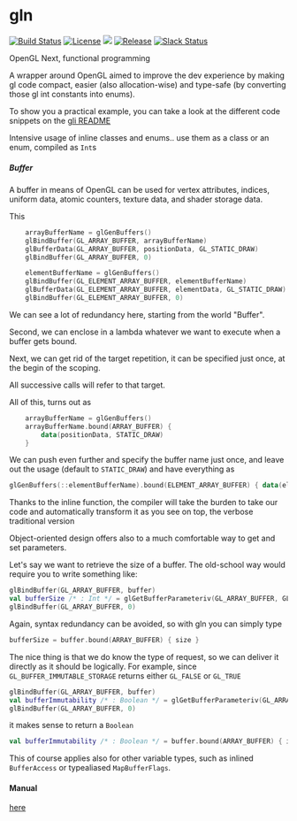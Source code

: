 # gln

[![Build Status](https://travis-ci.org/kotlin-graphics/gln.svg?branch=master)](https://travis-ci.org/kotlin-graphics/gln) 
[![License](https://img.shields.io/badge/License-Apache%202.0-blue.svg)]()
![](https://reposs.herokuapp.com/?path=kotlin-graphics/gln&color=yellow) 
[![Release](https://jitpack.io/v/kotlin-graphics/gln.svg)](https://jitpack.io/#kotlin-graphics/gln) 
[![Slack Status](http://slack.kotlinlang.org/badge.svg)](http://slack.kotlinlang.org/)

OpenGL Next, functional programming


A wrapper around OpenGL aimed to improve the dev experience by making gl code compact, easier (also allocation-wise) and type-safe (by converting those gl int constants into enums).

To show you a practical example, you can take a look at the different code snippets on the [gli README](https://github.com/kotlin-graphics/gli)

Intensive usage of inline classes and enums.. use them as a class or an enum, compiled as `Int`s

##### Buffer

A buffer in means of OpenGL can be used for vertex attributes, indices, uniform data, atomic counters, texture data, and shader storage data.

This

```kotlin
    arrayBufferName = glGenBuffers()
    glBindBuffer(GL_ARRAY_BUFFER, arrayBufferName)
    glBufferData(GL_ARRAY_BUFFER, positionData, GL_STATIC_DRAW)
    glBindBuffer(GL_ARRAY_BUFFER, 0)

    elementBufferName = glGenBuffers()
    glBindBuffer(GL_ELEMENT_ARRAY_BUFFER, elementBufferName)
    glBufferData(GL_ELEMENT_ARRAY_BUFFER, elementData, GL_STATIC_DRAW)
    glBindBuffer(GL_ELEMENT_ARRAY_BUFFER, 0)
```

We can see a lot of redundancy here, starting from the world "Buffer". 

Second, we can enclose in a lambda whatever we want to execute when a buffer gets bound.

Next, we can get rid of the target repetition, it can be specified just once, at the begin of the scoping.

All successive calls will refer to that target.

All of this, turns out as

```kotlin
    arrayBufferName = glGenBuffers()
    arrayBufferName.bound(ARRAY_BUFFER) {
        data(positionData, STATIC_DRAW)
    }
```

We can push even further and specify the buffer name just once, and leave out the usage (default to `STATIC_DRAW`) and 
have everything as

```kotlin
glGenBuffers(::elementBufferName).bound(ELEMENT_ARRAY_BUFFER) { data(elementData) }
```

Thanks to the inline function, the compiler will take the burden to take our code and automatically transform it as you 
see on top, the verbose traditional version

Object-oriented design offers also to a much comfortable way to get and set parameters.

Let's say we want to retrieve the size of a buffer. The old-school way would require you to write something like:

```kotlin
glBindBuffer(GL_ARRAY_BUFFER, buffer)
val bufferSize /* : Int */ = glGetBufferParameteriv(GL_ARRAY_BUFFER, GL_BUFFER_SIZE)
glBindBuffer(GL_ARRAY_BUFFER, 0)
``` 

Again, syntax redundancy can be avoided, so with gln you can simply type

```kotlin
bufferSize = buffer.bound(ARRAY_BUFFER) { size }
```

The nice thing is that we do know the type of request, so we can deliver it directly as it should be logically.
For example, since `GL_BUFFER_IMMUTABLE_STORAGE` returns either `GL_FALSE` or `GL_TRUE`

```kotlin
glBindBuffer(GL_ARRAY_BUFFER, buffer)
val bufferImmutability /* : Boolean */ = glGetBufferParameteriv(GL_ARRAY_BUFFER, GL_BUFFER_IMMUTABLE_STORAGE) == GL_TRUE
glBindBuffer(GL_ARRAY_BUFFER, 0)
```

it makes sense to return a `Boolean`

```kotlin
val bufferImmutability /* : Boolean */ = buffer.bound(ARRAY_BUFFER) { immutableStorage }
```

This of course applies also for other variable types, such as inlined `BufferAccess` or typealiased `MapBufferFlags`.


#### Manual

[here](https://github.com/kotlin-graphics/gln/blob/master/src/main/kotlin/gln/manual.md)
